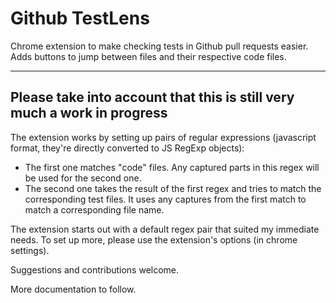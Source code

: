 # Github TestLens

Chrome extension to make checking tests in Github pull requests easier.
Adds buttons to jump between files and their respective code files.

---
**Please take into account that this is still very much a work in progress**
---

The extension works by setting up pairs of regular expressions (javascript format, they're directly converted to JS RegExp objects):
- The first one matches "code" files. Any captured parts in this regex will be used for the second one.
- The second one takes the result of the first regex and tries to match the corresponding test files. It uses any captures from the first match to match a corresponding file name.

The extension starts out with a default regex pair that suited my immediate needs.
To set up more, please use the extension's options (in chrome settings).

Suggestions and contributions welcome.

More documentation to follow.
